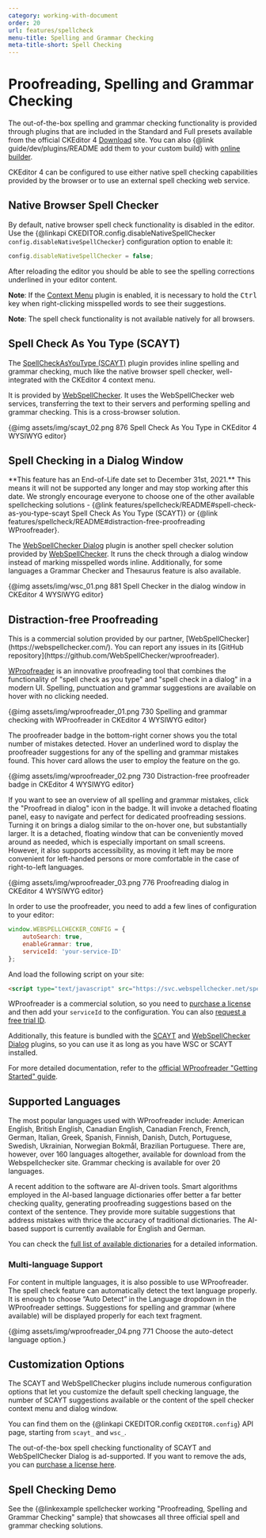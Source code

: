 ```yaml
---
category: working-with-document
order: 20
url: features/spellcheck
menu-title: Spelling and Grammar Checking
meta-title-short: Spell Checking
---
```

<!--
Copyright (c) 2003-2021, CKSource - Frederico Knabben. All rights reserved.
For licensing, see LICENSE.md.
-->

# Proofreading, Spelling and Grammar Checking

<info-box info="">
    The out-of-the-box spelling and grammar checking functionality is provided through plugins that are included in the Standard and Full presets available from the official CKEditor 4 <a href="https://ckeditor.com/ckeditor-4/download/">Download</a> site. You can also {@link guide/dev/plugins/README add them to your custom build} with <a href="https://ckeditor.com/cke4/builder">online builder</a>.
</info-box>

CKEditor 4 can be configured to use either native spell checking capabilities provided by the browser or to use an external spell checking web service.

## Native Browser Spell Checker

By default, native browser spell check functionality is disabled in the editor. Use the {@linkapi CKEDITOR.config.disableNativeSpellChecker `config.disableNativeSpellChecker`} configuration option to enable it:

```js
config.disableNativeSpellChecker = false;
```

After reloading the editor you should be able to see the spelling corrections underlined in your editor content.

**Note**: If the [Context Menu](https://ckeditor.com/cke4/addon/contextmenu) plugin is enabled, it is necessary to hold the <kbd>Ctrl</kbd> key when right-clicking misspelled words to see their suggestions.

**Note**: The spell check functionality is not available natively for all browsers.

## Spell Check As You Type (SCAYT)

The [SpellCheckAsYouType (SCAYT)](https://ckeditor.com/cke4/addon/scayt) plugin provides inline spelling and grammar checking, much like the native browser spell checker, well-integrated with the CKEditor 4 context menu.

It is provided by [WebSpellChecker](https://webspellchecker.com/wsc-scayt-ckeditor4/). It uses the WebSpellChecker web services, transferring the text to their servers and performing spelling and grammar checking. This is a cross-browser solution.

{@img assets/img/scayt_02.png 876 Spell Check As You Type in CKEditor 4 WYSIWYG editor}

## Spell Checking in a Dialog Window

<info-box warning="">
	**This feature has an End-of-Life date set to December 31st, 2021.** This means it will not be supported any longer and may stop working after this date. We strongly encourage everyone to choose one of the other available spellchecking solutions - {@link features/spellcheck/README#spell-check-as-you-type-scayt Spell Check As You Type (SCAYT)} or {@link features/spellcheck/README#distraction-free-proofreading WProofreader}.
</info-box>

The [WebSpellChecker Dialog](https://ckeditor.com/cke4/addon/wsc) plugin is another spell checker solution provided by [WebSpellChecker](https://webspellchecker.com/wsc-dialog-ckeditor4/). It runs the check through a dialog window instead of marking misspelled words inline. Additionally, for some languages a Grammar Checker and Thesaurus feature is also available.

{@img assets/img/wsc_01.png 881 Spell Checker in the dialog window in CKEditor 4 WYSIWYG editor}

## Distraction-free Proofreading

<info-box info="">
    This is a commercial solution provided by our partner, [WebSpellChecker](https://webspellchecker.com/). You can report any issues in its [GitHub repository](https://github.com/WebSpellChecker/wproofreader).
</info-box>

[WProofreader](https://webspellchecker.com/wsc-proofreader) is an innovative proofreading tool that combines the functionality of "spell check as you type" and "spell check in a dialog" in a modern UI. Spelling, punctuation and grammar suggestions are available on hover with no clicking needed.

{@img assets/img/wproofreader_01.png 730 Spelling and grammar checking with WProofreader in CKEditor 4 WYSIWYG editor}

The proofreader badge in the bottom-right corner shows you the total number of mistakes detected. Hover an underlined word to display the proofreader suggestions for any of the spelling and grammar mistakes found. This hover card allows the user to employ the feature on the go.


{@img assets/img/wproofreader_02.png 730 Distraction-free proofreader badge in CKEditor 4 WYSIWYG editor}

If you want to see an overview of all spelling and grammar mistakes, click the "Proofread in dialog" icon in the badge. It will invoke a detached floating panel, easy to navigate and perfect for dedicated proofreading sessions. Turning it on brings a dialog similar to the on-hover one, but substantially larger. It is a detached, floating window that can be conveniently moved around as needed, which is especially important on small screens. However, it also supports accessibility, as moving it left may be more convenient for left-handed persons or more comfortable in the case of right-to-left languages.

{@img assets/img/wproofreader_03.png 776 Proofreading dialog in CKEditor 4 WYSIWYG editor}

In order to use the proofreader, you need to add a few lines of configuration to your editor:

```js
window.WEBSPELLCHECKER_CONFIG = {
    autoSearch: true,
    enableGrammar: true,
    serviceId: 'your-service-ID'
};
```

And load the following script on your site:

```html
<script type="text/javascript" src="https://svc.webspellchecker.net/spellcheck31/wscbundle/wscbundle.js"></script>
```

WProofreader is a commercial solution, so you need to [purchase a license](https://ckeditor.com/contact/) and then add your `serviceId` to the configuration. You can also [request a free trial ID](https://ckeditor.com/contact/).

Additionally, this feature is bundled with the [SCAYT](https://ckeditor.com/cke4/addon/scayt) and [WebSpellChecker Dialog](https://ckeditor.com/cke4/addon/wsc) plugins, so you can use it as long as you have WSC or SCAYT installed.

For more detailed documentation, refer to the [official WProofreader "Getting Started" guide](https://docs.webspellchecker.net/pages/viewpage.action?pageId=442663877).

## Supported Languages

The most popular languages used with WProofreader include: American English, British English, Canadian English, Canadian French, French, German, Italian, Greek, Spanish, Finnish, Danish, Dutch, Portuguese, Swedish, Ukrainian, Norwegian Bokmål, Brazilian Portuguese. There are, however, over 160 languages altogether, available for download from the Webspellchecker site. Grammar checking is available for over 20 languages.

A recent addition to the software are AI-driven tools. Smart algorithms employed in the AI-based language dictionaries offer better a far better checking quality, generating proofreading suggestions based on the context of the sentence. They provide more suitable suggestions that address mistakes with thrice the accuracy of traditional dictionaries. The AI-based support is currently available for English and German.

You can check the [full list of available dictionaries](https://webspellchecker.com/additional-dictionaries/) for a detailed information.

### Multi-language Support

For content in multiple languages, it is also possible to use WProofreader. The spell check feature can automatically detect the text language properly. It is enough to choose “Auto Detect” in the Language dropdown in the WProofreader settings. Suggestions for spelling and grammar (where available) will be displayed properly for each text fragment.

{@img assets/img/wproofreader_04.png 771 Choose the auto-detect language option.}

## Customization Options

The SCAYT and WebSpellChecker plugins include numerous configuration options that let you customize the default spell checking language, the number of SCAYT suggestions available or the content of the spell checker context menu and dialog window.

You can find them on the {@linkapi CKEDITOR.config `CKEDITOR.config`} API page, starting from `scayt_` and `wsc_`.

<info-box hint="">
    The out-of-the-box spell checking functionality of SCAYT and WebSpellChecker Dialog is ad-supported. If you want to remove the ads, you can <a href="https://ckeditor.com/contact/">purchase a license here</a>.
</info-box>

## Spell Checking Demo

See the {@linkexample spellchecker working "Proofreading, Spelling and Grammar Checking" sample} that showcases all three official spell and grammar checking solutions.
